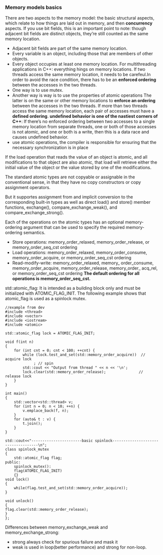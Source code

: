 ### Memory models basics
There are two aspects to the memory model: the basic structural aspects, which relate to how things are laid
out in memory, and then **concurrency** aspects.
If you use bit fields, this is an important point to note: though adjacent bit fields are distinct objects, they’re still
counted as the same memory location.
- Adjacent bit fields are part of the same memory location.
- Every variable is an object, including those that are members of other objects.
- Every object occupies at least one memory location.
For multithreading applications in C++: everything hings on memory locations. If two threads access the same memory location,
it needs to be carefeul.In order to avoid the race condition, there has to be an **enforced ordering**
between the accesses in the two threads.
- One way is to use mutex.
- Another way is way is to use the properties of atomic operations 
The latter is on the same or other memory locations to **enforce an ordering** between the accesses in the two threads.
If more than two threads access the same memory location, each pair of accesses must have a **defined ordering**.
**undefined behavior is one of the nastiest corners of C++**: If there’s no enforced ordering between two accesses to a single memory location
from separate threads, one or both of those accesses is not atomic, and one or both is
a write, then this is a data race and causes undefined behavior.
- use atomic operations, the compiler is responsible for ensuring that the necessary
synchronization is in place

If the load operation that reads the value of an object is atomic, and all modifications to that object are
also atomic, that load will retrieve either the initial value of the object or the value stored by one of the modifications.

The standard atomic types are not copyable or assignable in the conventional
sense, in that they have no copy constructors or copy assignment operators.

But it supportes assignment from and implicit conversion to the corresponding
built-in types as well as direct load() and store() member functions, exchange(),
compare_exchange_weak(), and compare_exchange_strong().

Each of the operations on the atomic types has an optional memory-ordering argument
that can be used to specify the required memory-ordering semantics.
- Store operations: memory_order_relaxed, memory_order_release,
or memory_order_seq_cst ordering
- Load operations: memory_order_relaxed, memory_order_consume,
memory_order_acquire, or memory_order_seq_cst ordering
- Read-modify-write: memory_order_relaxed, memory_
order_consume, memory_order_acquire, memory_order_release, memory_order_
acq_rel, or memory_order_seq_cst ordering
**The default ordering for all operations is memory_order_seq_cst.**

std::atomic_flag: It is intended as a building block only and must be initialized with ATOMIC_FLAG_INIT.
The following example shows that atomic_flag is used as a spinlock mutex.
```
//example from dev
#include <thread>
#include <vector>
#include <iostream>
#include <atomic>
 
std::atomic_flag lock = ATOMIC_FLAG_INIT;
 
void f(int n)
{
    for (int cnt = 0; cnt < 100; ++cnt) {
        while (lock.test_and_set(std::memory_order_acquire))  // acquire lock
             ; // spin
        std::cout << "Output from thread " << n << '\n';
        lock.clear(std::memory_order_release);               // release lock
    }
}
 
int main()
{
    std::vector<std::thread> v;
    for (int n = 0; n < 10; ++n) {
        v.emplace_back(f, n);
    }
    for (auto& t : v) {
        t.join();
    }
}

std::cout<<"-----------------------basic spinlock------------------------------------\n";
class spinlock_mutex
{
	std::atomic_flag flag;
public:
	spinlock_mutex():
	flag(ATOMIC_FLAG_INIT)
	{}
void lock()
{
	while(flag.test_and_set(std::memory_order_acquire));
}

void unlock()
{
flag.clear(std::memory_order_release);
}
};
```
Differences between memory_exchange_weak and memory_exchange_strong:
- strong always check for spurious failure and mask it 
- weak is used in loop(better performance) and strong for non-loop.
